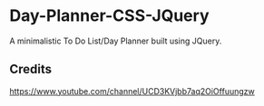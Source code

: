 # Day-Planner-CSS-JQuery

A minimalistic To Do List/Day Planner built using JQuery. 

## Credits 

https://www.youtube.com/channel/UCD3KVjbb7aq2OiOffuungzw
